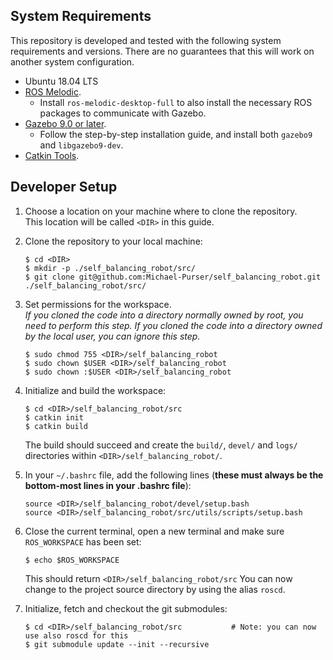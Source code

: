 ## System Requirements

This repository is developed and tested with the following system requirements and versions.
There are no guarantees that this will work on another system configuration.
 - Ubuntu 18.04 LTS
 - [ROS Melodic](https://wiki.ros.org/melodic).
   - Install `ros-melodic-desktop-full` to also install the necessary ROS packages to communicate with Gazebo.
 - [Gazebo 9.0 or later](http://www.gazebosim.org/tutorials?tut=install_ubuntu&cat=install).
   - Follow the step-by-step installation guide, and install both `gazebo9` and `libgazebo9-dev`.
 - [Catkin Tools](https://catkin-tools.readthedocs.io/en/latest/installing.html).


## Developer Setup

1. Choose a location on your machine where to clone the repository.<br>
   This location will be called `<DIR>` in this guide.
   
2. Clone the repository to your local machine:
   ```
   $ cd <DIR>
   $ mkdir -p ./self_balancing_robot/src/
   $ git clone git@github.com:Michael-Purser/self_balancing_robot.git ./self_balancing_robot/src/
   ```

3. Set permissions for the workspace.<br>
   *If you cloned the code into a directory normally owned by root, you need to perform this step. If you cloned the code into a directory owned by the local user, you can ignore this step.*
   ```
   $ sudo chmod 755 <DIR>/self_balancing_robot
   $ sudo chown $USER <DIR>/self_balancing_robot
   $ sudo chown :$USER <DIR>/self_balancing_robot
   ```

4. Initialize and build the workspace:
   ```
   $ cd <DIR>/self_balancing_robot/src
   $ catkin init
   $ catkin build
   ```
   The build should succeed and create the `build/`, `devel/` and `logs/` directories within `<DIR>/self_balancing_robot/`.

5. In your `~/.bashrc` file, add the following lines
   (**these must always be the bottom-most lines in your .bashrc file**):
   ```
   source <DIR>/self_balancing_robot/devel/setup.bash
   source <DIR>/self_balancing_robot/src/utils/scripts/setup.bash
   ```

6. Close the current terminal, open a new terminal and make sure `ROS_WORKSPACE` has been set:
   ```
   $ echo $ROS_WORKSPACE
   ```
   This should return `<DIR>/self_balancing_robot/src`
   You can now change to the project source directory by using the alias `roscd`.

7. Initialize, fetch and checkout the git submodules:
   ```
   $ cd <DIR>/self_balancing_robot/src           # Note: you can now use also roscd for this
   $ git submodule update --init --recursive
   ```
